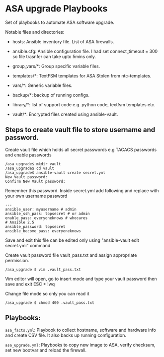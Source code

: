 ASA upgrade Playbooks
=====================

Set of playbooks to automate ASA software upgrade.


Notable files and directories:

* hosts: Ansible inventory file. List of ASA firewalls. 

* ansible.cfg: Ansible configuration file. I had set connect_timeout = 300 so file trasnfer can take upto 5mins only. 

* group_vars/*: Group specific variable files.

* templates/*: TextFSM templates for ASA Stolen from ntc-templates. 

* vars/*: Generic variable files. 

* backup/*: backup of running configs.

* library/*: list of support code e.g. python code, textfsm templates etc.

* vault/*: Encrypted files created using ansible-vault. 

## Steps to create vault file to store username and password.

Create vault file which holds all secret passwords e.g TACACS passwords and enable passwords

	/asa_upgrade$ mkdir vault
	/asa_upgrade$ cd vault
	/asa_upgrade$ ansible-vault create secret.yml
	New Vault password:
	Confirm New Vault password:

Remember this password. Inside secret.yml add following and replace with your own username password

	---
	ansible_user: myusername # admin
	ansible_ssh_pass: topsecret # or admin
	enable_pass: everyoneknows # whocares
	# Ansible 2.5
	ansible_password: topsecret
	ansible_become_pass: everyoneknows

Save and exit this file can be edited only using "ansible-vault edit secret.yml" command

Create vault password file vault_pass.txt and assign appropriate permission. 

	/asa_upgrade $ vim .vault_pass.txt

Vim editor will open, go to insert mode and type your vault password then save and exit ESC + !wq

Change file mode so only you can read it

	/asa_upgrade $ chmod 400 .vault_pass.txt

## Playbooks:

```asa_facts.yml```: Playbook to collect hostname, software and hardware info and create CSV file. It also backs up running configuration. 

```asa_upgrade.yml```: Playbooks to copy new image to ASA, verify checksum, set new bootvar and reload the firewall. 

